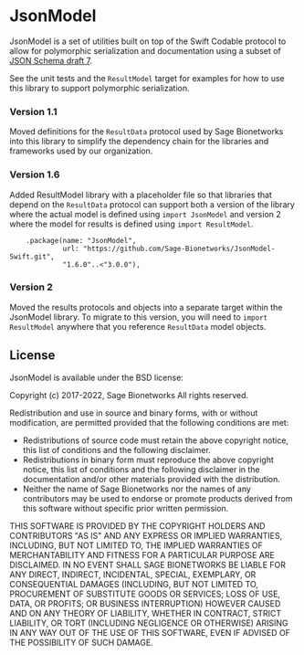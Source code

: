 # JsonModel

JsonModel is a set of utilities built on top of the Swift Codable protocol to allow 
for polymorphic serialization and documentation using a subset of 
[JSON Schema draft 7](https://json-schema.org/understanding-json-schema/index.html).

See the unit tests and the `ResultModel` target for examples for how to use this 
library to support polymorphic serialization.

### Version 1.1

Moved definitions for the `ResultData` protocol used by Sage Bionetworks
into this library to simplify the dependency chain for the libraries and 
frameworks used by our organization.

### Version 1.6

Added ResultModel library with a placeholder file so that libraries that depend
on the `ResultData` protocol can support both a version of the library where the 
actual model is defined using `import JsonModel` and version
2 where the model for results is defined using `import ResultModel`.

```
    .package(name: "JsonModel",
             url: "https://github.com/Sage-Bionetworks/JsonModel-Swift.git",
             "1.6.0"..<"3.0.0"),
```

### Version 2

Moved the results protocols and objects into a separate target within the JsonModel
library. To migrate to this version, you will need to `import ResultModel` anywhere
that you reference `ResultData` model objects.

## License

JsonModel is available under the BSD license:

Copyright (c) 2017-2022, Sage Bionetworks
All rights reserved.

Redistribution and use in source and binary forms, with or without
modification, are permitted provided that the following conditions are met:
* Redistributions of source code must retain the above copyright
notice, this list of conditions and the following disclaimer.
* Redistributions in binary form must reproduce the above copyright
notice, this list of conditions and the following disclaimer in the
documentation and/or other materials provided with the distribution.
* Neither the name of Sage Bionetworks nor the names of any
contributors may be used to endorse or promote products derived from
this software without specific prior written permission.

THIS SOFTWARE IS PROVIDED BY THE COPYRIGHT HOLDERS AND CONTRIBUTORS "AS IS" AND
ANY EXPRESS OR IMPLIED WARRANTIES, INCLUDING, BUT NOT LIMITED TO, THE IMPLIED
WARRANTIES OF MERCHANTABILITY AND FITNESS FOR A PARTICULAR PURPOSE ARE
DISCLAIMED. IN NO EVENT SHALL SAGE BIONETWORKS BE LIABLE FOR ANY
DIRECT, INDIRECT, INCIDENTAL, SPECIAL, EXEMPLARY, OR CONSEQUENTIAL DAMAGES
(INCLUDING, BUT NOT LIMITED TO, PROCUREMENT OF SUBSTITUTE GOODS OR SERVICES;
LOSS OF USE, DATA, OR PROFITS; OR BUSINESS INTERRUPTION) HOWEVER CAUSED AND
ON ANY THEORY OF LIABILITY, WHETHER IN CONTRACT, STRICT LIABILITY, OR TORT
(INCLUDING NEGLIGENCE OR OTHERWISE) ARISING IN ANY WAY OUT OF THE USE OF THIS
SOFTWARE, EVEN IF ADVISED OF THE POSSIBILITY OF SUCH DAMAGE.

